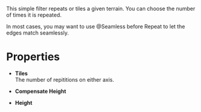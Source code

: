 


This simple filter repeats or tiles a given terrain. You can choose the number of times it is repeated.

In most cases, you may want to use @Seamless before Repeat to let the edges match seamlessly.



# Properties

- **Tiles**  
  The number of repititions on either axis.
- **Compensate Height**  
  
- **Height**  
  



